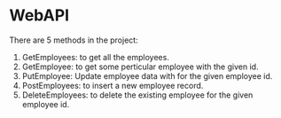 # WebAPI
There are 5 methods in the project:
1. GetEmployees: to get all the employees.
2. GetEmployee: to get some perticular employee with the given id.
3. PutEmployee: Update employee data with for the given employee id.
4. PostEmployees: to insert a new employee record.
5. DeleteEmployees: to delete the existing employee for the given employee id.
